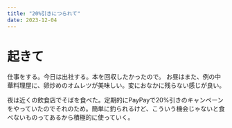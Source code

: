 ```yaml
---
title: "20%引きにつられて"
date: 2023-12-04
---
```


# 起きて
仕事をする。今日は出社する。本を回収したかったので。
お昼はまた、例の中華料理屋に、卵炒めのオムレツが美味しい。変におなかに残らない感じが良い。


夜は近くの飲食店でそばを食べた。定期的にPayPayで20%引きのキャンペーンをやっていたのでそれのため。簡単に釣られるけど、こういう機会じゃないと食べないものってあるから積極的に使っていく。